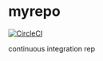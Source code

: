 # myrepo
[![CircleCI](https://circleci.com/gh/sgmori/myrepo/tree/master.svg?style=svg)](https://circleci.com/gh/sgmori/myrepo/tree/master)

continuous integration rep
